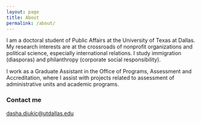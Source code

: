 ```yaml
---
layout: page
title: About
permalink: /about/
---
```


I am a doctoral student of Public Affairs at the University of Texas at Dallas. My research interests are at the crossroads of nonprofit organizations and political science, especially international relations. I study immigration (diasporas) and philanthropy (corporate social responsibility).

I work as a Graduate Assistant in the Office of Programs, Assessment and Accreditation, where I assist with projects related to assessment of administrative units and academic programs.

### Contact me

[dasha.djukic@utdallas.edu](mailto:dasha.djukic@utdallas.edu)
